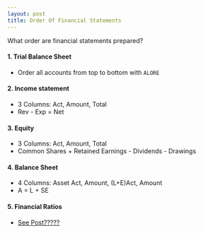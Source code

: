 ```yaml
---
layout: post
title: Order Of Financial Statements
---
```


What order are financial statements prepared?

#### 1. Trial Balance Sheet

- Order all accounts from top to bottom with `ALORE`

#### 2. Income statement

- 3 Columns: Act, Amount, Total  
- Rev - Exp = Net

#### 3. Equity

- 3 Columns: Act, Amount, Total
- Common Shares + Retained Earnings - Dividends - Drawings

#### 4. Balance Sheet

- 4 Columns: Asset Act, Amount, (L+E)Act, Amount  
- A = L + SE  

#### 5. Financial Ratios

- [See Post?????](_pages/y-fin-ratios.md)
